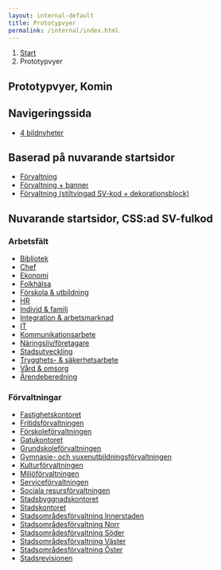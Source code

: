 ```yaml
---
layout: internal-default
title: Prototypvyer
permalink: /internal/index.html
---
```


<nav class="breadcrumbs">
  <ol>
    <li><a href="{{ site.baseurl }}/">Start</a></li>
    <li>Prototypvyer</li>
  </ol>
</nav>

<section class="body-copy toc">
  <h1>Prototypvyer, Komin</h1>
  <h2>Navigeringssida</h2>
  <nav>
    <ul>
      <li><a href="{{ site.baseurl }}/internal/nav-page-working-field-7/">4 bildnyheter</a></li>
    </ul>
  </nav>

  <h2>Baserad på nuvarande startsidor</h2>
  <nav>
    <ul>
      <li><a href="{{ site.baseurl }}/internal/departments/clean/">Förvaltning</a></li>
      <li><a href="{{ site.baseurl }}/internal/departments/clean-banner/">Förvaltning + banner</a></li>
      <li><a href="{{ site.baseurl }}/internal/departments/sv-coded/">Förvaltning (stiltvingad SV-kod + dekorationsblock)</a></li>
    </ul>
  </nav>


  <h2>Nuvarande startsidor, CSS:ad SV-fulkod</h2>
  <h3>Arbetsfält</h3>
  <nav>
    <ul>
      <li><a href="{{ site.baseurl }}/internal/working-fields/bibliotek/">Bibliotek</a></li>
      <li><a href="{{ site.baseurl }}/internal/working-fields/chef/">Chef</a></li>
      <li><a href="{{ site.baseurl }}/internal/working-fields/ekonomi/">Ekonomi</a></li>
      <li><a href="{{ site.baseurl }}/internal/working-fields/folkhalsa/">Folkhälsa</a></li>
      <li><a href="{{ site.baseurl }}/internal/working-fields/forskola_utbildning/">Förskola &amp; utbildning</a></li>
      <li><a href="{{ site.baseurl }}/internal/working-fields/hr/">HR</a></li>
      <li><a href="{{ site.baseurl }}/internal/working-fields/individ_familj/">Individ &amp; familj</a></li>
      <li><a href="{{ site.baseurl }}/internal/working-fields/integration_arbetsmarknad/">Integration &amp; arbetsmarknad</a></li>
      <li><a href="{{ site.baseurl }}/internal/working-fields/it/">IT</a></li>
      <li><a href="{{ site.baseurl }}/internal/working-fields/kommunikationsarbete/">Kommunikationsarbete</a></li>
      <li><a href="{{ site.baseurl }}/internal/working-fields/naringsliv_foretagare/">Näringsliv/företagare</a></li>
      <li><a href="{{ site.baseurl }}/internal/working-fields/stadsutveckling/">Stadsutveckling</a></li>
      <li><a href="{{ site.baseurl }}/internal/working-fields/trygghets_sakerhetsarbete/">Trygghets- &amp; säkerhetsarbete</a></li>
      <li><a href="{{ site.baseurl }}/internal/working-fields/vard_omsorg/">Vård &amp; omsorg</a></li>
      <li><a href="{{ site.baseurl }}/internal/working-fields/arendeberedning/">Ärendeberedning</a></li>
    </ul>
  </nav>

  <h3>Förvaltningar</h3>
  <nav>
    <ul>
      <li><a href="{{ site.baseurl }}/internal/departments/fastighetskontoret">Fastighetskontoret</a></li>
      <li><a href="{{ site.baseurl }}/internal/departments/fritidsforvaltningen">Fritidsförvaltningen</a></li>
      <li><a href="{{ site.baseurl }}/internal/departments/forskoleforvaltningen">Förskoleförvaltningen</a></li>
      <li><a href="{{ site.baseurl }}/internal/departments/gatukontoret">Gatukontoret</a></li>
      <li><a href="{{ site.baseurl }}/internal/departments/grundskoleforvaltningen">Grundskoleförvaltningen</a></li>
      <li><a href="{{ site.baseurl }}/internal/departments/gymnasie_vuxenutbildningsforvaltningen">Gymnasie- och vuxenutbildningsförvaltningen</a></li>
      <li><a href="{{ site.baseurl }}/internal/departments/kulturforvaltningen">Kulturförvaltningen</a></li>
      <li><a href="{{ site.baseurl }}/internal/departments/miljoforvaltningen">Miljöförvaltningen</a></li>
      <li><a href="{{ site.baseurl }}/internal/departments/serviceforvaltningen">Serviceförvaltningen</a></li>
      <li><a href="{{ site.baseurl }}/internal/departments/sociala_resursforvaltningen">Sociala resursförvaltningen</a></li>
      <li><a href="{{ site.baseurl }}/internal/departments/stadsbyggnadskontoret">Stadsbyggnadskontoret</a></li>
      <li><a href="{{ site.baseurl }}/internal/departments/stadskontoret">Stadskontoret</a></li>
      <li><a href="{{ site.baseurl }}/internal/departments/stadsomradesforvaltning_innerstaden">Stadsområdesförvaltning Innerstaden</a></li>
      <li><a href="{{ site.baseurl }}/internal/departments/stadsomradesforvaltning_norr">Stadsområdesförvaltning Norr</a></li>
      <li><a href="{{ site.baseurl }}/internal/departments/stadsomradesforvaltning_soder">Stadsområdesförvaltning Söder</a></li>
      <li><a href="{{ site.baseurl }}/internal/departments/stadsomradesforvaltning_vaster">Stadsområdesförvaltning Väster</a></li>
      <li><a href="{{ site.baseurl }}/internal/departments/stadsomradesforvaltning_oster">Stadsområdesförvaltning Öster</a></li>
      <li><a href="{{ site.baseurl }}/internal/departments/stadsrevisionen">Stadsrevisionen</a></li>
    </ul>
  </nav>
</section>

